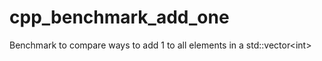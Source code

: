 # cpp_benchmark_add_one
Benchmark to compare ways to add 1 to all elements in a std::vector&lt;int>
